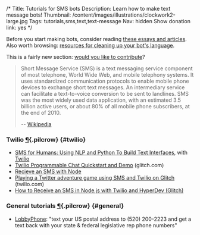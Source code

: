 /*
Title: Tutorials for SMS bots
Description: Learn how to make text message bots!
Thumbnail: /content/images/illustrations/clockwork2-large.jpg
Tags: tutorials,sms,text,text-message
Nav: hidden
Show donation link: yes
*/


<div class="note">
  <p>
    Before you start making bots, consider reading <a href="/articles/bot-ethics">these essays and articles</a>. Also worth browsing: <a href="/resources/libraries-frameworks/#language">resources for cleaning up your bot's language</a>.
  </p>
</div>

<div class="note">
  <p>
    This is a fairly new section: <a href="https://github.com/botwiki/botwiki.org">would you like to contribute</a>?
  </p>
</div>


> Short Message Service (SMS) is a text messaging service component of most telephone, World Wide Web, and mobile telephony systems. It uses standardized communication protocols to enable mobile phone devices to exchange short text messages. An intermediary service can facilitate a text-to-voice conversion to be sent to landlines. SMS was the most widely used data application, with an estimated 3.5 billion active users, or about 80% of all mobile phone subscribers, at the end of 2010.
>
> -- [Wikipedia](https://en.wikipedia.org/wiki/Short_Message_Service)


### Twilio [¶](#twilio){.pilcrow} {#twilio}

- [SMS for Humans: Using NLP and Python To Build Text Interfaces](https://www.youtube.com/watch?v=3o5awRDS0oI), with [Twilio](https://www.twilio.com/)
- [Twilio Programmable Chat Quickstart and Demo](https://glitch.com/edit/#!/twilio-chat-qs) (glitch.com)
- [Recieve an SMS with Node](https://glitch.com/edit/#!/sms-to-webpage)
- [Playing a Twitter adventure game using SMS and Twilio on Glitch](https://www.twilio.com/blog/2017/04/playing-a-twitter-adventure-game-using-sms-and-twilio-on-glitch.html) (twilio.com)
- [How to Receive an SMS in Node.js with Twilio and HyperDev (Glitch)](https://www.twilio.com/blog/2016/08/how-to-receive-an-sms-in-node-js-with-twilio-and-hyperdev.html)


### General tutorials [¶](#general){.pilcrow} {#general}

- [LobbyPhone](http://backspace.com/notes/2016/12/lobbyphone.php): "text your US postal address to (520) 200-2223 and get a text back with your state & federal legislative rep phone numbers"


